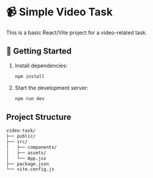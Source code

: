 # 📹 Simple Video Task

This is a basic React/Vite project for a video-related task.

## 🚀 Getting Started

1. Install dependencies:
   ```bash
   npm install
2. Start the development server:
    ```bash
   npm run dev

## Project Structure
 ```bash
video-task/
├── public/
├── src/
│   ├── components/
│   ├── assets/
│   └── App.jsx
├── package.json
└── vite.config.js
